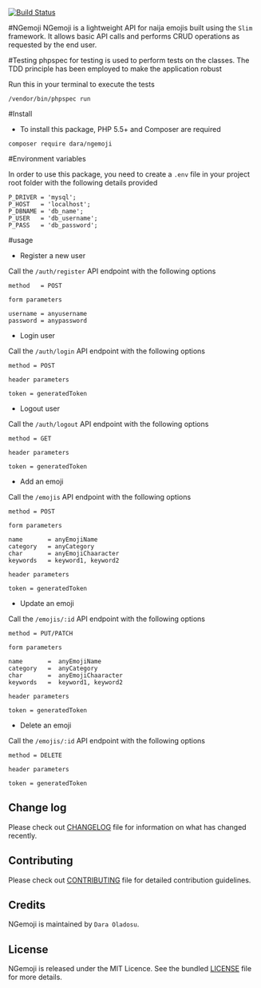 [![Build Status](https://travis-ci.org/andela-doladosu/ngemoji.svg)](https://travis-ci.org/andela-doladosu/ngemoji)

#NGemoji
NGemoji is a lightweight API for naija emojis built using the `Slim` framework.
It allows basic API calls and performs CRUD operations as requested by the end user.

#Testing
 phpspec for testing is used to perform 
 tests on the classes. The TDD principle has been
 employed to make the application robust

 Run this in your terminal to execute the tests
 ```````
 /vendor/bin/phpspec run
`````````

#Install

- To install this package, PHP 5.5+ and Composer are required

``````
composer require dara/ngemoji
``````
#Environment variables

In order to use this package, you need to create a `.env` file in 
your project root folder with the following details provided
`````
P_DRIVER = 'mysql';
P_HOST   = 'localhost';
P_DBNAME = 'db_name';
P_USER   = 'db_username';
P_PASS   = 'db_password';
`````
#usage

- Register a new user

Call the `/auth/register` API endpoint with the following options
````````
method   = POST

form parameters

username = anyusername 
password = anypassword
`````````

- Login user

Call the `/auth/login` API endpoint with the following options
````````
method = POST

header parameters

token = generatedToken
`````````

- Logout user

Call the `/auth/logout` API endpoint with the following options
````````
method = GET

header parameters

token = generatedToken
`````````

- Add an emoji

Call the `/emojis` API endpoint with the following options
````````
method = POST

form parameters

name       = anyEmojiName
category   = anyCategory
char       = anyEmojiChaaracter
keywords   = keyword1, keyword2

header parameters

token = generatedToken
`````````

- Update an emoji

Call the `/emojis/:id` API endpoint with the following options
````````
method = PUT/PATCH

form parameters

name       =  anyEmojiName
category   =  anyCategory
char       =  anyEmojiChaaracter
keywords   =  keyword1, keyword2

header parameters

token = generatedToken
`````````

- Delete an emoji

Call the `/emojis/:id` API endpoint with the following options
````````
method = DELETE

header parameters

token = generatedToken
`````````


## Change log
Please check out [CHANGELOG](CHANGELOG.md) file for information on what has changed recently.

## Contributing
Please check out [CONTRIBUTING](CONTRIBUTING.md) file for detailed contribution guidelines.

## Credits
NGemoji is maintained by `Dara Oladosu`.

## License
NGemoji is released under the MIT Licence. See the bundled [LICENSE](LICENSE.md) file for more details.


